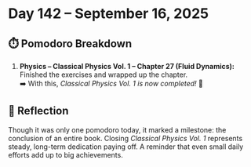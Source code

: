 # Day 142 – September 16, 2025

## ⏱️ Pomodoro Breakdown
1. **Physics – Classical Physics Vol. 1 – Chapter 27 (Fluid Dynamics):** Finished the exercises and wrapped up the chapter.  
   ➡️ With this, *Classical Physics Vol. 1 is now completed!* 🎉

## 💬 Reflection
Though it was only one pomodoro today, it marked a milestone: the conclusion of an entire book. Closing *Classical Physics Vol. 1* represents steady, long-term dedication paying off. A reminder that even small daily efforts add up to big achievements.
